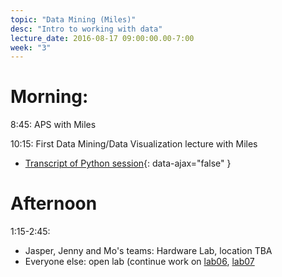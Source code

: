 ```yaml
---
topic: "Data Mining (Miles)"
desc: "Intro to working with data"
lecture_date: 2016-08-17 09:00:00.00-7:00
week: "3"
---
```



# Morning:

8:45: APS with Miles

10:15: First Data Mining/Data Visualization lecture with Miles

* [Transcript of Python session](/lecture/week3/Lecture-08-17.txt){: data-ajax="false" }

# Afternoon

1:15-2:45: 
* Jasper, Jenny and Mo's teams: Hardware Lab, location TBA
* Everyone else: open lab (continue work on [lab06](/lab/lab06/), [lab07](/lab/lab07/)
